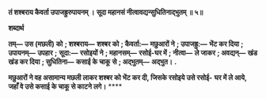 **तं शश्बराय कैवर्ता उपाजह्रुरुपायनम् ।** **सूदा महानसं नीत्वावद्यन्सुधितिनाद्भुतम् ॥ ५॥** 

**शब्दार्थ** 

**तम्—** **उस (मछली) को** **; शश्बराय—** **शश्बर को** **; कैवर्ता:—** **मछुआरों ने** **; उपाजह्रु:—** **भेंट कर दिया** **; उपायनम्—** **उपहार** **;** **सूदा:—** **रसोइयों ने** **; महानसम्—** **रसोई-घर में** **; नीत्वा—** **ले जाकर** **; अवद्यन्—** **खंड खंड कर दिया** **; सुधितिना—** **कसाई के चाकू** **से** **; अद्भुतम्—** **अद्भुत।** **.** 

**मछुआरों ने वह असामान्य मछली लाकर शश्बर को भेंट कर दी, जिसके रसोइये उसे रसोई-** **घर में ले आये, जहाँ वे उसे कसाई के चाकू से काटने लगे।** **** 